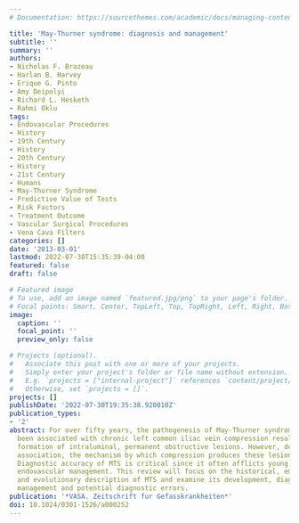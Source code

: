 ```yaml
---
# Documentation: https://sourcethemes.com/academic/docs/managing-content/

title: 'May-Thurner syndrome: diagnosis and management'
subtitle: ''
summary: ''
authors:
- Nicholas F. Brazeau
- Harlan B. Harvey
- Erique G. Pinto
- Amy Deipolyi
- Richard L. Hesketh
- Rahmi Oklu
tags:
- Endovascular Procedures
- History
- 19th Century
- History
- 20th Century
- History
- 21st Century
- Humans
- May-Thurner Syndrome
- Predictive Value of Tests
- Risk Factors
- Treatment Outcome
- Vascular Surgical Procedures
- Vena Cava Filters
categories: []
date: '2013-03-01'
lastmod: 2022-07-30T15:35:39-04:00
featured: false
draft: false

# Featured image
# To use, add an image named `featured.jpg/png` to your page's folder.
# Focal points: Smart, Center, TopLeft, Top, TopRight, Left, Right, BottomLeft, Bottom, BottomRight.
image:
  caption: ''
  focal_point: ''
  preview_only: false

# Projects (optional).
#   Associate this post with one or more of your projects.
#   Simply enter your project's folder or file name without extension.
#   E.g. `projects = ["internal-project"]` references `content/project/deep-learning/index.md`.
#   Otherwise, set `projects = []`.
projects: []
publishDate: '2022-07-30T19:35:38.920010Z'
publication_types:
- '2'
abstract: For over fifty years, the pathogenesis of May-Thurner syndrome (MTS) has
  been associated with chronic left common iliac vein compression resulting in the
  formation of intraluminal, permanent obstructive lesions. However, despite this
  association, the mechanism by which compression produces these lesions is unknown.
  Diagnostic accuracy of MTS is critical since it often afflicts young patients requiring
  endovascular management. This review will focus on the historical, embryological
  and evolutionary description of MTS and examine its development, diagnosis, clinical
  management and potential diagnostic errors.
publication: '*VASA. Zeitschrift fur Gefasskrankheiten*'
doi: 10.1024/0301-1526/a000252
---
```

